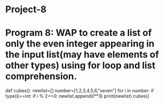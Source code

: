 # Project-8
#  Program 8: WAP to create a list of only the even integer appearing in the input list(may have elements of other types) using for loop and list comprehension.
def cubes():
newlist=[]
number=[1,2,3,4,5,6,"seven"]
for i in number: if type(i)==int:
if i % 2==0:
newlist.append(i**3)
print(newlist)
cubes()
